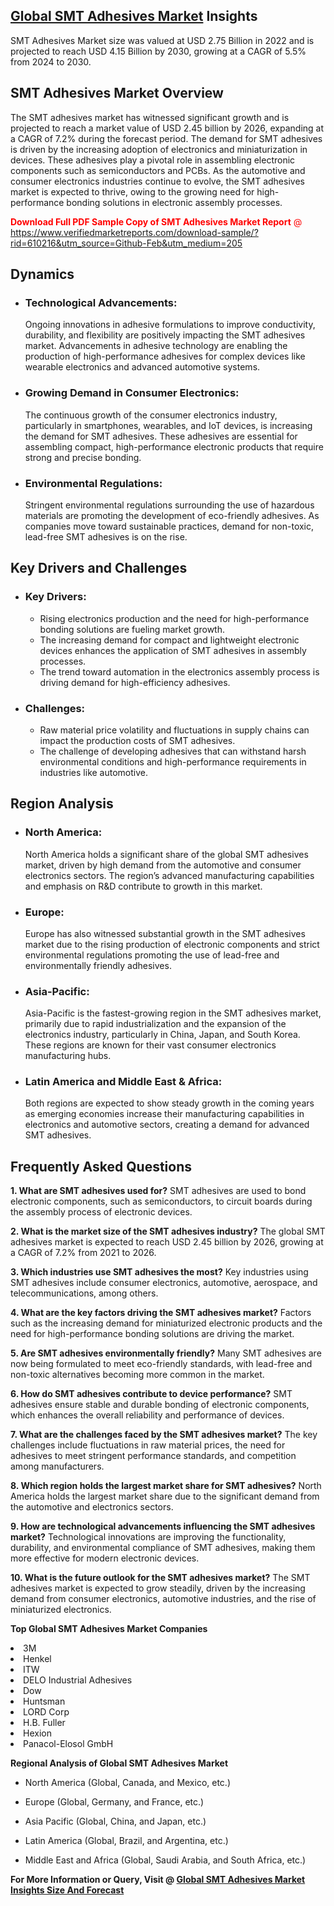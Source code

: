 <h2><a href="https://www.verifiedmarketreports.com/download-sample/?rid=610216&amp;utm_source=Github&amp;utm_medium=205" target="_blank">Global SMT Adhesives Market</a> Insights</h2><p>SMT Adhesives Market size was valued at USD 2.75 Billion in 2022 and is projected to reach USD 4.15 Billion by 2030, growing at a CAGR of 5.5% from 2024 to 2030.</p><p> <h2>SMT Adhesives Market Overview</h2> <p>The SMT adhesives market has witnessed significant growth and is projected to reach a market value of USD 2.45 billion by 2026, expanding at a CAGR of 7.2% during the forecast period. The demand for SMT adhesives is driven by the increasing adoption of electronics and miniaturization in devices. These adhesives play a pivotal role in assembling electronic components such as semiconductors and PCBs. As the automotive and consumer electronics industries continue to evolve, the SMT adhesives market is expected to thrive, owing to the growing need for high-performance bonding solutions in electronic assembly processes.</p> <p><p><span class=""><span style="color: #ff0000;"><strong>Download Full PDF Sample Copy of SMT Adhesives Market Report</strong> @ </span><a href="https://www.verifiedmarketreports.com/download-sample/?rid=610216&amp;utm_source=Github-Feb&amp;utm_medium=205" target="_blank">https://www.verifiedmarketreports.com/download-sample/?rid=610216&amp;utm_source=Github-Feb&amp;utm_medium=205</a></span></p></p> <h2>Dynamics</h2> <ul> <li><h3>Technological Advancements:</h3> Ongoing innovations in adhesive formulations to improve conductivity, durability, and flexibility are positively impacting the SMT adhesives market. Advancements in adhesive technology are enabling the production of high-performance adhesives for complex devices like wearable electronics and advanced automotive systems.</li> <li><h3>Growing Demand in Consumer Electronics:</h3> The continuous growth of the consumer electronics industry, particularly in smartphones, wearables, and IoT devices, is increasing the demand for SMT adhesives. These adhesives are essential for assembling compact, high-performance electronic products that require strong and precise bonding.</li> <li><h3>Environmental Regulations:</h3> Stringent environmental regulations surrounding the use of hazardous materials are promoting the development of eco-friendly adhesives. As companies move toward sustainable practices, demand for non-toxic, lead-free SMT adhesives is on the rise.</li> </ul> <h2>Key Drivers and Challenges</h2> <ul> <li><h3>Key Drivers:</h3> <ul> <li>Rising electronics production and the need for high-performance bonding solutions are fueling market growth.</li> <li>The increasing demand for compact and lightweight electronic devices enhances the application of SMT adhesives in assembly processes.</li> <li>The trend toward automation in the electronics assembly process is driving demand for high-efficiency adhesives.</li> </ul> </li> <li><h3>Challenges:</h3> <ul> <li>Raw material price volatility and fluctuations in supply chains can impact the production costs of SMT adhesives.</li> <li>The challenge of developing adhesives that can withstand harsh environmental conditions and high-performance requirements in industries like automotive.</li> </ul> </li> </ul> <h2>Region Analysis</h2> <ul> <li><h3>North America:</h3> North America holds a significant share of the global SMT adhesives market, driven by high demand from the automotive and consumer electronics sectors. The region’s advanced manufacturing capabilities and emphasis on R&D contribute to growth in this market.</li> <li><h3>Europe:</h3> Europe has also witnessed substantial growth in the SMT adhesives market due to the rising production of electronic components and strict environmental regulations promoting the use of lead-free and environmentally friendly adhesives.</li> <li><h3>Asia-Pacific:</h3> Asia-Pacific is the fastest-growing region in the SMT adhesives market, primarily due to rapid industrialization and the expansion of the electronics industry, particularly in China, Japan, and South Korea. These regions are known for their vast consumer electronics manufacturing hubs.</li> <li><h3>Latin America and Middle East & Africa:</h3> Both regions are expected to show steady growth in the coming years as emerging economies increase their manufacturing capabilities in electronics and automotive sectors, creating a demand for advanced SMT adhesives.</li> </ul> <h2>Frequently Asked Questions</h2> <p><strong>1. What are SMT adhesives used for?</strong> SMT adhesives are used to bond electronic components, such as semiconductors, to circuit boards during the assembly process of electronic devices.</p> <p><strong>2. What is the market size of the SMT adhesives industry?</strong> The global SMT adhesives market is expected to reach USD 2.45 billion by 2026, growing at a CAGR of 7.2% from 2021 to 2026.</p> <p><strong>3. Which industries use SMT adhesives the most?</strong> Key industries using SMT adhesives include consumer electronics, automotive, aerospace, and telecommunications, among others.</p> <p><strong>4. What are the key factors driving the SMT adhesives market?</strong> Factors such as the increasing demand for miniaturized electronic products and the need for high-performance bonding solutions are driving the market.</p> <p><strong>5. Are SMT adhesives environmentally friendly?</strong> Many SMT adhesives are now being formulated to meet eco-friendly standards, with lead-free and non-toxic alternatives becoming more common in the market.</p> <p><strong>6. How do SMT adhesives contribute to device performance?</strong> SMT adhesives ensure stable and durable bonding of electronic components, which enhances the overall reliability and performance of devices.</p> <p><strong>7. What are the challenges faced by the SMT adhesives market?</strong> The key challenges include fluctuations in raw material prices, the need for adhesives to meet stringent performance standards, and competition among manufacturers.</p> <p><strong>8. Which region holds the largest market share for SMT adhesives?</strong> North America holds the largest market share due to the significant demand from the automotive and electronics sectors.</p> <p><strong>9. How are technological advancements influencing the SMT adhesives market?</strong> Technological innovations are improving the functionality, durability, and environmental compliance of SMT adhesives, making them more effective for modern electronic devices.</p> <p><strong>10. What is the future outlook for the SMT adhesives market?</strong> The SMT adhesives market is expected to grow steadily, driven by the increasing demand from consumer electronics, automotive industries, and the rise of miniaturized electronics.</p> </p><p><strong>Top Global SMT Adhesives Market Companies</strong></p><div data-test-id=""><p><li>3M</li><li> Henkel</li><li> ITW</li><li> DELO Industrial Adhesives</li><li> Dow</li><li> Huntsman</li><li> LORD Corp</li><li> H.B. Fuller</li><li> Hexion</li><li> Panacol-Elosol GmbH</li></p><div><strong>Regional Analysis of&nbsp;Global SMT Adhesives Market</strong></div><ul><li dir="ltr"><p dir="ltr">North America&nbsp;(Global, Canada, and Mexico, etc.)</p></li><li dir="ltr"><p dir="ltr">Europe (Global, Germany, and France, etc.)</p></li><li dir="ltr"><p dir="ltr">Asia Pacific&nbsp;(Global, China, and Japan, etc.)</p></li><li dir="ltr"><p dir="ltr">Latin America&nbsp;(Global, Brazil, and Argentina, etc.)</p></li><li dir="ltr">Middle East and Africa&nbsp;(Global, Saudi Arabia, and South Africa, etc.)</li></ul><p><strong>For More Information or Query, Visit @&nbsp;</strong><strong><a href="https://www.verifiedmarketreports.com/product/smt-adhesives-market/?utm_source=Github&amp;utm_medium=205" target="_blank">Global SMT Adhesives Market Insights Size And Forecast</a></strong></p></div>

